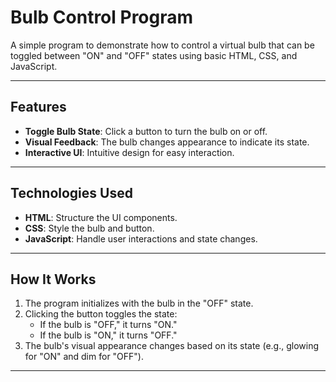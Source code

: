  
# Bulb Control Program

A simple program to demonstrate how to control a virtual bulb that can be toggled between "ON" and "OFF" states using basic HTML, CSS, and JavaScript.

---

## Features

- **Toggle Bulb State**: Click a button to turn the bulb on or off.
- **Visual Feedback**: The bulb changes appearance to indicate its state.
- **Interactive UI**: Intuitive design for easy interaction.

---

## Technologies Used

- **HTML**: Structure the UI components.
- **CSS**: Style the bulb and button.
- **JavaScript**: Handle user interactions and state changes.

---

## How It Works

1. The program initializes with the bulb in the "OFF" state.
2. Clicking the button toggles the state:
   - If the bulb is "OFF," it turns "ON."
   - If the bulb is "ON," it turns "OFF."
3. The bulb's visual appearance changes based on its state (e.g., glowing for "ON" and dim for "OFF").

---



